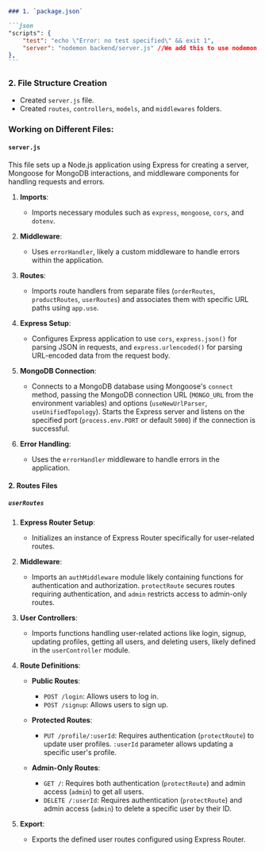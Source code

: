 ````markdown
### 1. `package.json`

```json
"scripts": {
    "test": "echo \"Error: no test specified\" && exit 1",
    "server": "nodemon backend/server.js" //We add this to use nodemon
},
```
````

### 2. File Structure Creation

-   Created `server.js` file.
-   Created `routes`, `controllers`, `models`, and `middlewares` folders.

### Working on Different Files:

#### `server.js`

This file sets up a Node.js application using Express for creating a server, Mongoose for MongoDB interactions, and middleware components for handling requests and errors.

1. **Imports**:

    - Imports necessary modules such as `express`, `mongoose`, `cors`, and `dotenv`.

2. **Middleware**:

    - Uses `errorHandler`, likely a custom middleware to handle errors within the application.

3. **Routes**:

    - Imports route handlers from separate files (`orderRoutes`, `productRoutes`, `userRoutes`) and associates them with specific URL paths using `app.use`.

4. **Express Setup**:

    - Configures Express application to use `cors`, `express.json()` for parsing JSON in requests, and `express.urlencoded()` for parsing URL-encoded data from the request body.

5. **MongoDB Connection**:

    - Connects to a MongoDB database using Mongoose's `connect` method, passing the MongoDB connection URL (`MONGO_URL` from the environment variables) and options (`useNewUrlParser`, `useUnifiedTopology`). Starts the Express server and listens on the specified port (`process.env.PORT` or default `5000`) if the connection is successful.

6. **Error Handling**:
    - Uses the `errorHandler` middleware to handle errors in the application.

#### 2. Routes Files

##### `userRoutes`

1. **Express Router Setup**:

    - Initializes an instance of Express Router specifically for user-related routes.

2. **Middleware**:

    - Imports an `authMiddleware` module likely containing functions for authentication and authorization. `protectRoute` secures routes requiring authentication, and `admin` restricts access to admin-only routes.

3. **User Controllers**:

    - Imports functions handling user-related actions like login, signup, updating profiles, getting all users, and deleting users, likely defined in the `userController` module.

4. **Route Definitions**:

    - **Public Routes**:

        - `POST /login`: Allows users to log in.
        - `POST /signup`: Allows users to sign up.

    - **Protected Routes**:

        - `PUT /profile/:userId`: Requires authentication (`protectRoute`) to update user profiles. `:userId` parameter allows updating a specific user's profile.

    - **Admin-Only Routes**:
        - `GET /`: Requires both authentication (`protectRoute`) and admin access (`admin`) to get all users.
        - `DELETE /:userId`: Requires authentication (`protectRoute`) and admin access (`admin`) to delete a specific user by their ID.

5. **Export**:
    - Exports the defined user routes configured using Express Router.

```


```
